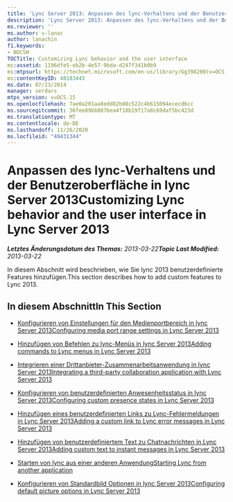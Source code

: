 ```yaml
---
title: 'Lync Server 2013: Anpassen des lync-Verhaltens und der Benutzeroberfläche'
description: 'Lync Server 2013: Anpassen des lync-Verhaltens und der Benutzeroberfläche.'
ms.reviewer: ''
ms.author: v-lanac
author: lanachin
f1.keywords:
- NOCSH
TOCTitle: Customizing Lync behavior and the user interface
ms:assetid: 1196dfe5-eb2b-4e57-9bda-d247f341b0b9
ms:mtpsurl: https://technet.microsoft.com/en-us/library/Gg398200(v=OCS.15)
ms:contentKeyID: 48183443
ms.date: 07/23/2014
manager: serdars
mtps_version: v=OCS.15
ms.openlocfilehash: 7ae0a201aa8edd82b08c522c4b615094ececd6cc
ms.sourcegitcommit: 36fee89bb887bea4f18b19f17a8c69daf5bc423d
ms.translationtype: MT
ms.contentlocale: de-DE
ms.lasthandoff: 11/26/2020
ms.locfileid: "49431344"
---
```

# <a name="customizing-lync-behavior-and-the-user-interface-in-lync-server-2013"></a><span data-ttu-id="df83b-103">Anpassen des lync-Verhaltens und der Benutzeroberfläche in lync Server 2013</span><span class="sxs-lookup"><span data-stu-id="df83b-103">Customizing Lync behavior and the user interface in Lync Server 2013</span></span>

<div data-xmlns="http://www.w3.org/1999/xhtml">

<div class="topic" data-xmlns="http://www.w3.org/1999/xhtml" data-msxsl="urn:schemas-microsoft-com:xslt" data-cs="https://msdn.microsoft.com/">

<div data-asp="https://msdn2.microsoft.com/asp">



</div>

<div id="mainSection">

<div id="mainBody"><span data-ttu-id="df83b-104">

<span> </span></span><span class="sxs-lookup"><span data-stu-id="df83b-104">

<span> </span></span></span>

<span data-ttu-id="df83b-105">_**Letztes Änderungsdatum des Themas:** 2013-03-22_</span><span class="sxs-lookup"><span data-stu-id="df83b-105">_**Topic Last Modified:** 2013-03-22_</span></span>

<span data-ttu-id="df83b-106">In diesem Abschnitt wird beschrieben, wie Sie lync 2013 benutzerdefinierte Features hinzufügen.</span><span class="sxs-lookup"><span data-stu-id="df83b-106">This section describes how to add custom features to Lync 2013.</span></span>

<div>

## <a name="in-this-section"></a><span data-ttu-id="df83b-107">In diesem Abschnitt</span><span class="sxs-lookup"><span data-stu-id="df83b-107">In This Section</span></span>

  - [<span data-ttu-id="df83b-108">Konfigurieren von Einstellungen für den Medienportbereich in lync Server 2013</span><span class="sxs-lookup"><span data-stu-id="df83b-108">Configuring media port range settings in Lync Server 2013</span></span>](lync-server-2013-configuring-media-port-range-settings.md)

  - [<span data-ttu-id="df83b-109">Hinzufügen von Befehlen zu lync-Menüs in lync Server 2013</span><span class="sxs-lookup"><span data-stu-id="df83b-109">Adding commands to Lync menus in Lync Server 2013</span></span>](lync-server-2013-adding-commands-to-lync-menus.md)

  - [<span data-ttu-id="df83b-110">Integrieren einer Drittanbieter-Zusammenarbeitsanwendung in lync Server 2013</span><span class="sxs-lookup"><span data-stu-id="df83b-110">Integrating a third-party collaboration application with Lync Server 2013</span></span>](lync-server-2013-integrating-a-third-party-collaboration-application-with-lync.md)

  - [<span data-ttu-id="df83b-111">Konfigurieren von benutzerdefinierten Anwesenheitsstatus in lync Server 2013</span><span class="sxs-lookup"><span data-stu-id="df83b-111">Configuring custom presence states in Lync Server 2013</span></span>](lync-server-2013-configuring-custom-presence-states.md)

  - [<span data-ttu-id="df83b-112">Hinzufügen eines benutzerdefinierten Links zu Lync-Fehlermeldungen in Lync Server 2013</span><span class="sxs-lookup"><span data-stu-id="df83b-112">Adding a custom link to Lync error messages in Lync Server 2013</span></span>](lync-server-2013-adding-a-custom-link-to-lync-error-messages.md)

  - [<span data-ttu-id="df83b-113">Hinzufügen von benutzerdefiniertem Text zu Chatnachrichten in Lync Server 2013</span><span class="sxs-lookup"><span data-stu-id="df83b-113">Adding custom text to instant messages in Lync Server 2013</span></span>](lync-server-2013-adding-custom-text-to-instant-messages.md)

  - [<span data-ttu-id="df83b-114">Starten von lync aus einer anderen Anwendung</span><span class="sxs-lookup"><span data-stu-id="df83b-114">Starting Lync from another application</span></span>](lync-server-2013-starting-lync-from-another-application.md)

  - [<span data-ttu-id="df83b-115">Konfigurieren von Standardbild Optionen in lync Server 2013</span><span class="sxs-lookup"><span data-stu-id="df83b-115">Configuring default picture options in Lync Server 2013</span></span>](lync-server-2013-configuring-default-picture-options.md)

<span data-ttu-id="df83b-116"></div>

</div>

<span> </span>

</div>

</div>

</span><span class="sxs-lookup"><span data-stu-id="df83b-116"></div>

</div>

<span> </span>

</div>

</div>

</span></span></div>


